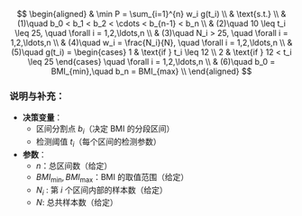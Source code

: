 

$$
\begin{aligned}
& \min P = \sum_{i=1}^{n} w_i g(t_i) \\
& \text{s.t.} \\
& (1)\quad b_0 < b_1 < b_2 < \cdots < b_{n-1} < b_n \\
& (2)\quad 10 \leq t_i \leq 25, \quad \forall i = 1,2,\ldots,n \\
& (3)\quad N_i > 25, \quad \forall i = 1,2,\ldots,n \\
& (4)\quad w_i = \frac{N_i}{N}, \quad \forall i = 1,2,\ldots,n \\
& (5)\quad g(t_i) = 
\begin{cases} 
1 & \text{if } t_i \leq 12 \\
2 & \text{if } 12 < t_i \leq 25
\end{cases}
\quad \forall i = 1,2,\ldots,n \\
& (6)\quad b_0 = BMI_{min},\quad b_n = BMI_{max} \\
\end{aligned}
$$

### 说明与补充：

- **决策变量**：  
  - 区间分割点 $b_i$（决定 BMI 的分段区间）  
  - 检测阈值 $t_i$（每个区间的检测参数）  
- **参数**：  
  - $n$：总区间数（给定）  
  - $BMI_{\min},BMI_{\max}$：BMI 的取值范围（给定）
  - $N_i$ : 第 $i$ 个区间内部的样本数（给定）
  - $N$:  总共样本数（给定）

